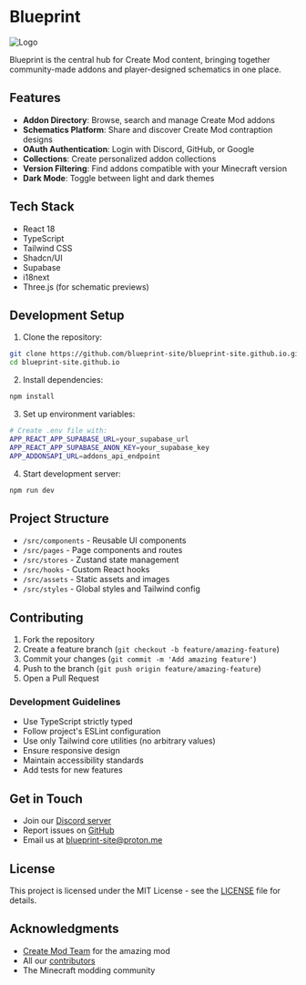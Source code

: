 # Blueprint

![Logo](https://i.ibb.co/Yk4tGGd/blueprint-mini.webp)

Blueprint is the central hub for Create Mod content, bringing together community-made addons and player-designed schematics in one place.

## Features

- **Addon Directory**: Browse, search and manage Create Mod addons
- **Schematics Platform**: Share and discover Create Mod contraption designs
- **OAuth Authentication**: Login with Discord, GitHub, or Google
- **Collections**: Create personalized addon collections
- **Version Filtering**: Find addons compatible with your Minecraft version
- **Dark Mode**: Toggle between light and dark themes

## Tech Stack

- React 18
- TypeScript
- Tailwind CSS
- Shadcn/UI
- Supabase
- i18next
- Three.js (for schematic previews)

## Development Setup

1. Clone the repository:
```bash
git clone https://github.com/blueprint-site/blueprint-site.github.io.git
cd blueprint-site.github.io
```

2. Install dependencies:
```bash
npm install
```

3. Set up environment variables:
```bash
# Create .env file with:
APP_REACT_APP_SUPABASE_URL=your_supabase_url
APP_REACT_APP_SUPABASE_ANON_KEY=your_supabase_key
APP_ADDONSAPI_URL=addons_api_endpoint
```

4. Start development server:
```bash
npm run dev
```

## Project Structure

- `/src/components` - Reusable UI components
- `/src/pages` - Page components and routes
- `/src/stores` - Zustand state management
- `/src/hooks` - Custom React hooks
- `/src/assets` - Static assets and images
- `/src/styles` - Global styles and Tailwind config

## Contributing

1. Fork the repository
2. Create a feature branch (`git checkout -b feature/amazing-feature`)
3. Commit your changes (`git commit -m 'Add amazing feature'`)
4. Push to the branch (`git push origin feature/amazing-feature`)
5. Open a Pull Request

### Development Guidelines

- Use TypeScript strictly typed
- Follow project's ESLint configuration
- Use only Tailwind core utilities (no arbitrary values)
- Ensure responsive design
- Maintain accessibility standards
- Add tests for new features

## Get in Touch

- Join our [Discord server](https://discord.gg/blueprint)
- Report issues on [GitHub](https://github.com/blueprint-site/blueprint-site.github.io/issues)
- Email us at blueprint-site@proton.me

## License

This project is licensed under the MIT License - see the [LICENSE](LICENSE) file for details.

## Acknowledgments

- [Create Mod Team](https://github.com/Creators-of-Create/Create) for the amazing mod
- All our [contributors](https://github.com/blueprint-site/blueprint-site.github.io/graphs/contributors)
- The Minecraft modding community